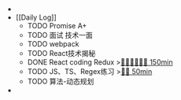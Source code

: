 -
- [[Daily Log]]
	- TODO Promise A+
	- TODO 面试 技术一面
	- TODO webpack
	- TODO React技术揭秘
	- DONE React coding Redux >[🍅🍅🍅🍅🍅🍅 150min](#agenda-pomo://?t=f-1689219238047-1500%2Cf-1689220921691-1500%2Cf-1689222972215-1500%2Cf-1689228565941-1500%2Cf-1689230355268-1500%2Cf-1689233670919-1500)
	- TODO JS、TS、Regex练习 >[🍅🍅 50min](#agenda-pomo://?t=f-1689235931344-1500%2Cf-1689239198477-1500)
	- TODO 算法-动态规划
-